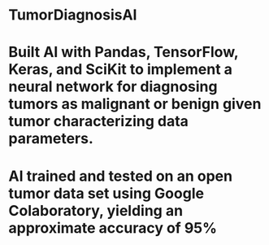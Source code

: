# TumorDiagnosisAI
# Built AI with Pandas, TensorFlow, Keras, and SciKit to implement a neural network for diagnosing tumors as malignant or benign given tumor characterizing data parameters.
# AI trained and tested on an open tumor data set using Google Colaboratory, yielding an approximate accuracy of 95%
